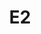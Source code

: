 ---
title: "E2"
address: ""
postalCode: 75000
city: "Paris"
label: ""
when: 2019-09-30
description: ""
draft: true
photos: ["/img/events/e2.jpg"]
important: true
association: ""
tags: 
- past
- upcoming
---